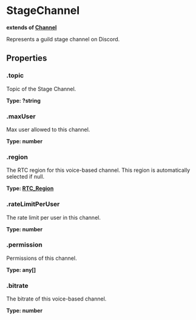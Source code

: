 # StageChannel
**extends of [Channel](/docs/v1/api/channels/channel)**

Represents a guild stage channel on Discord.
<toc />

## Properties

### .topic
Topic of the Stage Channel.

**Type: ?string**

### .maxUser
Max user allowed to this channel.

**Type: number**

### .region
The RTC region for this voice-based channel. This region is automatically selected if null.

**Type: [RTC_Region](/docs/v1/api/rtc-region)**

### .rateLimitPerUser
The rate limit per user in this channel.

**Type: number**

### .permission
Permissions of this channel.

**Type: any[]**

### .bitrate
The bitrate of this voice-based channel.

**Type: number**